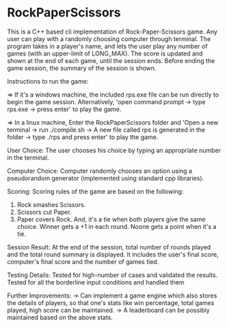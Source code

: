 # RockPaperScissors
This is a C++ based cli implementation of Rock-Paper-Scissors game. Any user can play with a randomly choosing computer through terminal.
The program takes in a player's name, and lets the user play any number of games (with an upper-limit of LONG_MAX).
The score is updated and shown at the end of each game, until the session ends.
Before ending the game session, the summary of the session is shown.

Instructions to run the game:

=> If it's a windows machine, the included rps.exe file can be run directly to begin the game session. Alternatively, 'open command prompt -> type rps.exe -> press     enter' to play the game.

=> In a linux machine, Enter the RockPaperScissors folder and 'Open a new terminal -> run ./compile.sh -> A new file called rps is generated in the folder -> type ./rps and press enter' to play the game.

User Choice:
The user chooses his choice by typing an appropriate number in the terminal. 

Computer Choice:
Computer randomly chooses an option using a pseudorandom generator (implemented using standard cpp libraries).

Scoring:
Scoring rules of the game are based on the following:
  1. Rock smashes Scissors.
  2. Scissors cut Paper.
  3. Paper covers Rock.
 And, it's a tie when both players give the same choice.
 Winner gets a +1 in each round. Noone gets a point when it's a tie.
  
Session Result:
At the end of the session, total number of rounds played and the total round summary is displayed. It includes the user's final score, computer's final score and the number of games tied.

Testing Details:
Tested for high-number of cases and validated the results. Tested for all the borderline input conditions and handled them

Further Improvements:
-> Can implement a game engine which also stores the details of players, so that one's stats like win percentage, total games played, high score can be maintained.
-> A leaderboard can be possibly maintained based on the above stats.



